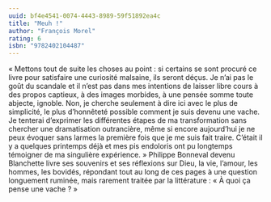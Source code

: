 ```yaml
---
uuid: bf4e4541-0074-4443-8989-59f51892ea4c
title: "Meuh !"
author: "François Morel"
rating: 6
isbn: "9782402104487"
---
```


« Mettons tout de suite les choses au point : si certains se sont procuré ce livre pour satisfaire une curiosité malsaine, ils seront déçus. Je n’ai pas le goût du scandale et il n’est pas dans mes intentions de laisser libre cours à des propos captieux, à des images morbides, à une pensée somme toute abjecte, ignoble. Non, je cherche seulement à dire ici avec le plus de simplicité, le plus d’honnêteté possible comment je suis devenu une vache. Je tenterai d’exprimer les différentes étapes de ma transformation sans chercher une dramatisation outrancière, même si encore aujourd’hui je ne peux évoquer sans larmes la première fois que je me suis fait traire. C’était il y a quelques printemps déjà et mes pis endoloris ont pu longtemps témoigner de ma singulière expérience. » Philippe Bonneval devenu Blanchette livre ses souvenirs et ses réflexions sur Dieu, la vie, l’amour, les hommes, les bovidés, répondant tout au long de ces pages à une question longuement ruminée, mais rarement traitée par la littérature : « À quoi ça pense une vache ? »